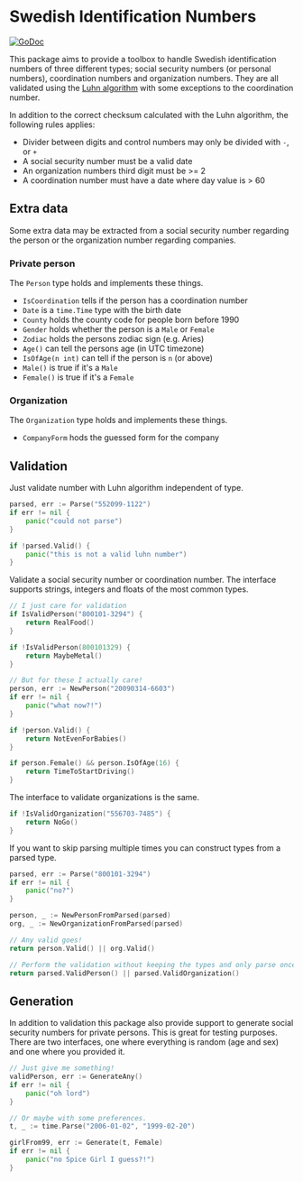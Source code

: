 # Swedish Identification Numbers

[![GoDoc](https://godoc.org/github.com/bombsimon/go-personnummer?status.svg)](https://godoc.org/github.com/bombsimon/go-personnummer)

This package aims to provide a toolbox to handle Swedish identification numbers
of three different types; social security numbers (or personal numbers),
coordination numbers and organization numbers. They are all validated using the
[Luhn algorithm](https://en.wikipedia.org/wiki/Luhn_algorithm) with some
exceptions to the coordination number.

In addition to the correct checksum calculated with the Luhn algorithm, the
following rules applies:

* Divider between digits and control numbers may only be divided with `-`, or
  `+`
* A social security number must be a valid date
* An organization numbers third digit must be >= 2
* A coordination number must have a date where day value is > 60

## Extra data

Some extra data may be extracted from a social security number regarding the
person or the organization number regarding companies.

### Private person

The `Person` type holds and implements these things.

* `IsCoordination` tells if the person has a coordination number
* `Date` is a `time.Time` type with the birth date
* `County` holds the county code for people born before 1990
* `Gender` holds whether the person is a `Male` or `Female`
* `Zodiac` holds the persons zodiac sign (e.g. Aries)
* `Age()` can tell the persons age (in UTC timezone)
* `IsOfAge(n int)` can tell if the person is `n` (or above)
* `Male()` is true if it's a `Male`
* `Female()` is true if it's a `Female`

### Organization

The `Organization` type holds and implements these things.

* `CompanyForm` hods the guessed form for the company

## Validation

Just validate number with Luhn algorithm independent of type.

```go
parsed, err := Parse("552099-1122")
if err != nil {
    panic("could not parse")
}

if !parsed.Valid() {
    panic("this is not a valid luhn number")
}
```

Validate a social security number or coordination number. The interface supports
strings, integers and floats of the most common types.

```go
// I just care for validation
if IsValidPerson("800101-3294") {
    return RealFood()
}

if !IsValidPerson(800101329) {
    return MaybeMetal()
}

// But for these I actually care!
person, err := NewPerson("20090314-6603")
if err != nil {
    panic("what now?!")
}

if !person.Valid() {
    return NotEvenForBabies()
}

if person.Female() && person.IsOfAge(16) {
    return TimeToStartDriving()
}
```

The interface to validate organizations is the same.

```go
if !IsValidOrganization("556703-7485") {
    return NoGo()
}
```

If you want to skip parsing multiple times you can construct types from a parsed
type.

```go
parsed, err := Parse("800101-3294")
if err != nil {
    panic("no?")
}

person, _ := NewPersonFromParsed(parsed)
org, _ := NewOrganizationFromParsed(parsed)

// Any valid goes!
return person.Valid() || org.Valid()

// Perform the validation without keeping the types and only parse once.
return parsed.ValidPerson() || parsed.ValidOrganization()
```

## Generation

In addition to validation this package also provide support to generate social
security numbers for private persons. This is great for testing purposes. There
are two interfaces, one where everything is random (age and sex) and one where
you provided it.

```go
// Just give me something!
validPerson, err := GenerateAny()
if err != nil {
    panic("oh lord")
}

// Or maybe with some preferences.
t, _ := time.Parse("2006-01-02", "1999-02-20")

girlFrom99, err := Generate(t, Female)
if err != nil {
    panic("no Spice Girl I guess?!")
}
```
